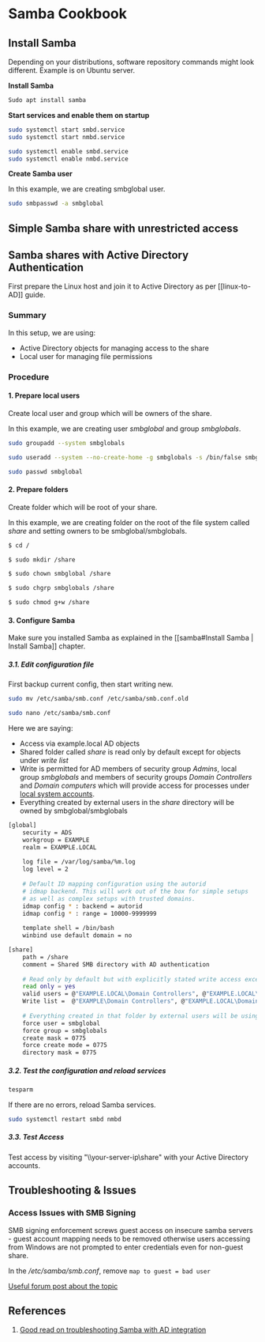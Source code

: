 # Samba Cookbook

## Install Samba

Depending on your distributions, software repository commands might look different. 
Example is on Ubuntu server.

**Install Samba**

```bash
Sudo apt install samba
```

**Start services and enable them on startup**

```bash
sudo systemctl start smbd.service
sudo systemctl start nmbd.service
```
```bash
sudo systemctl enable smbd.service
sudo systemctl enable nmbd.service
```

**Create Samba user**
   
In this example, we are creating smbglobal user.
   
```bash
sudo smbpasswd -a smbglobal
```


## Simple Samba share with unrestricted access


## Samba shares with Active Directory Authentication

First prepare the Linux host and join it to Active Directory as per [[linux-to-AD]] guide.

### Summary

In this setup, we are using:
- Active Directory objects for managing access to the share
- Local user for managing file permissions


### Procedure

#### 1. Prepare local users

Create local user and group which will be owners of the share.

In this example, we are creating user *smbglobal* and group *smbglobals*.

```bash
sudo groupadd --system smbglobals
```
```bash
sudo useradd --system --no-create-home -g smbglobals -s /bin/false smbglobal
```
```bash
sudo passwd smbglobal
```


#### 2. Prepare folders

Create folder which will be root of your share.

In this example, we are creating folder on the root of the file system called *share* and setting owners to be smbglobal/smbglobals.

```bash
$ cd /

$ sudo mkdir /share

$ sudo chown smbglobal /share

$ sudo chgrp smbglobals /share

$ sudo chmod g+w /share
```


#### 3. Configure Samba

Make sure you installed Samba as explained in the [[samba#Install Samba | Install Samba]] chapter.


##### 3.1. Edit configuration file

First backup current config, then start writing new.

```bash
sudo mv /etc/samba/smb.conf /etc/samba/smb.conf.old
```
```bash
sudo nano /etc/samba/smb.conf
```

Here we are saying:
- Access via example.local AD objects
- Shared folder called *share* is read only by default except for objects under *write list*
- Write is permitted for AD members of security  group *Admins*, local group *smbglobals*  and members of security groups *Domain Controllers* and *Domain computers* which will provide access for processes under [local system accounts](https://learn.microsoft.com/en-us/windows/win32/services/localsystem-account).
- Everything created by external users in the *share* directory will be owned by smbglobal/smbglobals

```bash
[global]
	security = ADS
	workgroup = EXAMPLE
	realm = EXAMPLE.LOCAL
	
	log file = /var/log/samba/%m.log
	log level = 2
	
	# Default ID mapping configuration using the autorid
	# idmap backend. This will work out of the box for simple setups
	# as well as complex setups with trusted domains.
	idmap config * : backend = autorid
	idmap config * : range = 10000-9999999
	
	template shell = /bin/bash
	winbind use default domain = no

[share]
	path = /share
	comment = Shared SMB directory with AD authentication
	
	# Read only by default but with explicitly stated write access exceptions
	read only = yes
	valid users = @"EXAMPLE.LOCAL\Domain Controllers", @"EXAMPLE.LOCAL\Domain Computers", @"EXAMPLE.LOCAL\Admins", @"EXAMPLE.LOCAL\unattended_user", @smbglobals, smbglobal
	Write list =  @"EXAMPLE\Domain Controllers", @"EXAMPLE.LOCAL\Domain Computers", @"EXAMPLE.LOCAL\Admins", smbglobal
	
	# Everything created in that folder by external users will be using this parameters
	force user = smbglobal
	force group = smbglobals
	create mask = 0775
	force create mode = 0775
	directory mask = 0775
```

##### 3.2. Test the configuration and reload services

```bash
tesparm
```

If there are no errors, reload Samba services.

```bash
sudo systemctl restart smbd nmbd
```


##### 3.3. Test Access

Test access by visiting "\\\\your-server-ip\share" with your Active Directory accounts.


## Troubleshooting & Issues

### Access Issues with SMB Signing

SMB signing enforcement screws guest access on insecure samba servers - guest account mapping needs to be removed otherwise users accessing from Windows are not prompted to enter credentials even for non-guest share.

In the */etc/samba/smb.conf*, remove `map to guest = bad user`

[Useful forum post about the topic](https://askubuntu.com/questions/1079924/make-samba-on-ubuntu-18-04-work-with-windows-clients-which-require-digitally-sig)


## References

1. [Good read on troubleshooting Samba with AD integration](https://www.claudiokuenzler.com/blog/1066/samba-getent-passwd-no-active-directory-users-wbinfo-works)
